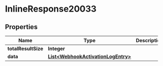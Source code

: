 

# InlineResponse20033

## Properties

Name | Type | Description | Notes
------------ | ------------- | ------------- | -------------
**totalResultSize** | **Integer** |  | 
**data** | [**List&lt;WebhookActivationLogEntry&gt;**](WebhookActivationLogEntry.md) |  | 



